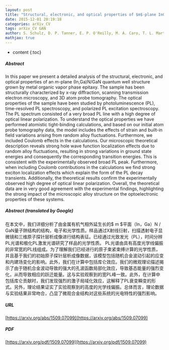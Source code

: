 ```yaml
---
layout: post
title: "Structural, electronic, and optical properties of $m$-plane InGaN/GaN quantum wells: Insights from experiment and atomistic theory"
date: 2015-12-01 20:19:18
categories: arXiv_CV
tags: arXiv_CV GAN
author: S. Schulz, D. P. Tanner, E. P. O'Reilly, M. A. Caro, T. L. Martin, P. A. J. Bagot, M. P. Moody, F. Tang, J. T. Griffiths, F. Oehler, M. J. Kappers, R. A. Oliver, C. J. Humphreys, D. Sutherland, M. J. Davies, P. Dawson
mathjax: true
---
```


* content
{:toc}

##### Abstract
In this paper we present a detailed analysis of the structural, electronic, and optical properties of an $m$-plane (In,Ga)N/GaN quantum well structure grown by metal organic vapor phase epitaxy. The sample has been structurally characterized by x-ray diffraction, scanning transmission electron microscopy, and 3D atom probe tomography. The optical properties of the sample have been studied by photoluminescence (PL), time-resolved PL spectroscopy, and polarized PL excitation spectroscopy. The PL spectrum consisted of a very broad PL line with a high degree of optical linear polarization. To understand the optical properties we have performed atomistic tight-binding calculations, and based on our initial atom probe tomography data, the model includes the effects of strain and built-in field variations arising from random alloy fluctuations. Furthermore, we included Coulomb effects in the calculations. Our microscopic theoretical description reveals strong hole wave function localization effects due to random alloy fluctuations, resulting in strong variations in ground state energies and consequently the corresponding transition energies. This is consistent with the experimentally observed broad PL peak. Furthermore, when including Coulomb contributions in the calculations we find strong exciton localization effects which explain the form of the PL decay transients. Additionally, the theoretical results confirm the experimentally observed high degree of optical linear polarization. Overall, the theoretical data are in very good agreement with the experimental findings, highlighting the strong impact of the microscopic alloy structure on the optoelectronic properties of these systems.

##### Abstract (translated by Google)
在本文中，我们详细分析了由金属有机气相外延生长的$ m $平面（In，Ga）N / GaN量子阱结构的结构，电子和光学性质。样品通过X射线衍射，扫描透射电子显微镜和三维原子探针层析成像进行结构表征。已经通过光致发光（PL），时间分辨PL光谱和极化PL激发光谱研究了样品的光学性质。 PL光谱由具有高度光学线偏振的非常宽的PL线组成。为了理解我们已经进行的原子束紧束缚计算的光学性质，并且基于我们的初始原子探针层析成像数据，该模型包括随机合金波动引起的应变和内建场变化的影响。此外，我们在计算中包括库仑效应。我们的微观理论描述揭示了由于随机合金波动导致的强大的孔波函数局部化效应，导致基态能量的强烈变化，从而导致相应的跃迁能量。这与实验观察到的宽PL峰一致。此外，在计算中包括库仑贡献时，我们发现强烈的激子局域化效应，这解释了PL衰变瞬变的形式。另外，理论结果证实了实验观察到的高度的光学线偏振。总体而言，理论数据与实验结果非常吻合，凸显了微观合金结构对这些系统的光电特性的强烈影响。

##### URL
[https://arxiv.org/abs/1509.07099](https://arxiv.org/abs/1509.07099)

##### PDF
[https://arxiv.org/pdf/1509.07099](https://arxiv.org/pdf/1509.07099)

